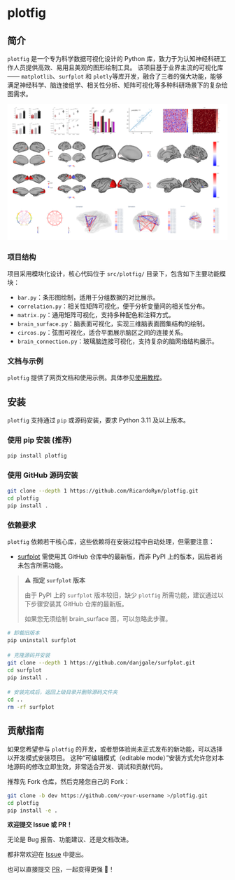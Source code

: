 # plotfig

## 简介

`plotfig` 是一个专为科学数据可视化设计的 Python 库，致力于为认知神经科研工作人员提供高效、易用且美观的图形绘制工具。
该项目基于业界主流的可视化库—— `matplotlib`、`surfplot` 和 `plotly`等库开发，融合了三者的强大功能，能够满足神经科学、脑连接组学、相关性分析、矩阵可视化等多种科研场景下的复杂绘图需求。

![plotfig](https://github.com/RicardoRyn/plotfig/blob/main/docs/assets/plotfig.png)

### 项目结构

项目采用模块化设计，核心代码位于 `src/plotfig/` 目录下，包含如下主要功能模块：

- `bar.py`：条形图绘制，适用于分组数据的对比展示。
- `correlation.py`：相关性矩阵可视化，便于分析变量间的相关性分布。
- `matrix.py`：通用矩阵可视化，支持多种配色和注释方式。
- `brain_surface.py`：脑表面可视化，实现三维脑表面图集结构的绘制。
- `circos.py`：弦图可视化，适合平面展示脑区之间的连接关系。
- `brain_connection.py`：玻璃脑连接可视化，支持复杂的脑网络结构展示。

### 文档与示例

`plotfig` 提供了网页文档和使用示例。具体参见[使用教程](https://ricardoryn.github.io/plotfig/)。

## 安装

`plotfig` 支持通过 `pip` 或源码安装，要求 Python 3.11 及以上版本。

### 使用 pip 安装 (推荐)

```bash
pip install plotfig
```

### 使用 GitHub 源码安装

```bash
git clone --depth 1 https://github.com/RicardoRyn/plotfig.git
cd plotfig
pip install .
```

### 依赖要求

`plotfig` 依赖若干核心库，这些依赖将在安装过程中自动处理，但需要注意：

- [surfplot](https://github.com/danjgale/surfplot) 需使用其 GitHub 仓库中的最新版，而非 PyPI 上的版本，因后者尚未包含所需功能。

> ⚠️ **指定 `surfplot` 版本**
>
> 由于 PyPI 上的 `surfplot` 版本较旧，缺少 `plotfig` 所需功能，建议通过以下步骤安装其 GitHub 仓库的最新版。
>
> 如果您无须绘制 brain_surface 图，可以忽略此步骤。

```bash
# 卸载旧版本
pip uninstall surfplot

# 克隆源码并安装
git clone --depth 1 https://github.com/danjgale/surfplot.git
cd surfplot
pip install .

# 安装完成后，返回上级目录并删除源码文件夹
cd ..
rm -rf surfplot
```

## 贡献指南

如果您希望参与 `plotfig` 的开发，或者想体验尚未正式发布的新功能，可以选择以开发模式安装项目。
这种“可编辑模式（editable mode）”安装方式允许您对本地源码的修改立即生效，非常适合开发、调试和贡献代码。

推荐先 Fork 仓库，然后克隆您自己的 Fork：

```bash
git clone -b dev https://github.com/<your-username >/plotfig.git
cd plotfig
pip install -e .
```

**欢迎提交 Issue 或 PR！**

无论是 Bug 报告、功能建议、还是文档改进。

都非常欢迎在 [Issue](https://github.com/RicardoRyn/plotfig/issues) 中提出。

也可以直接提交 [PR](https://github.com/RicardoRyn/plotfig/pulls)，一起变得更强 🙌！
